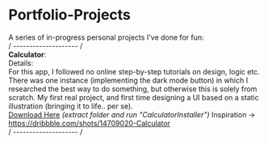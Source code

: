 # Portfolio-Projects
A series of in-progress personal projects I've done for fun:  
/ -------------------- /  
**Calculator**:  
Details:  
For this app, I followed no online step-by-step tutorials on design, logic etc. There was one instance (implementing the dark mode button) in which I researched the best way to do something, but otherwise this is solely from scratch. My first real project, and first time designing a UI 
based on a static illustration (bringing it to life.. per se).  
[Download Here](https://github.com/sddiaz/Portfolio-Projects/files/9586523/Portfolio_Calculator.zip) *(extract folder and run "CalculatorInstaller")* 
Inspiration -> https://dribbble.com/shots/14709020-Calculator  
/ -------------------- /  
